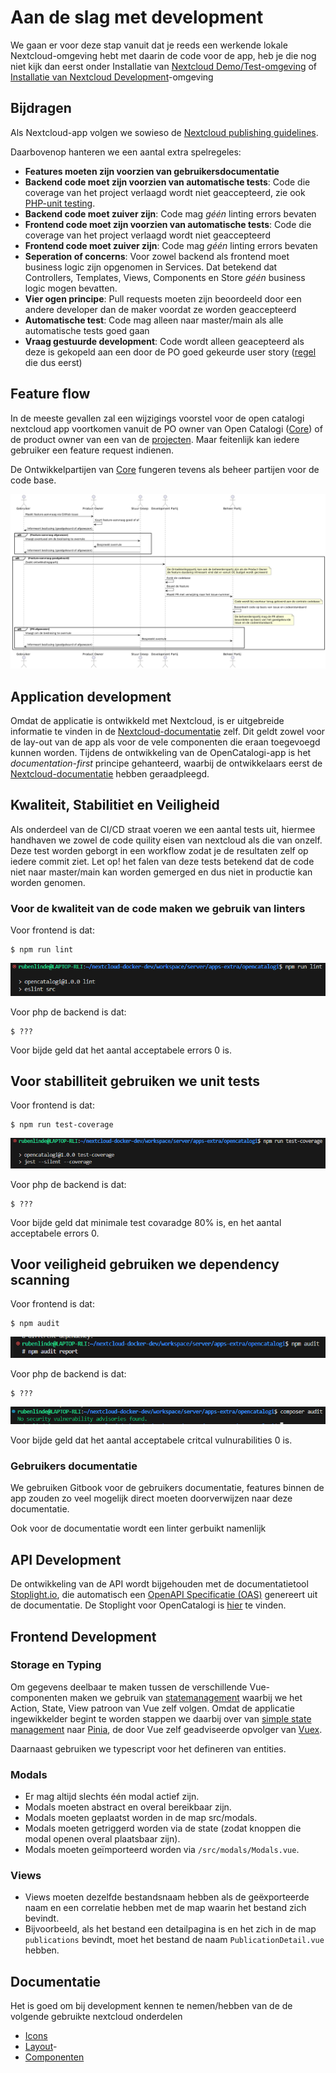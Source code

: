 # Aan de slag met development

We gaan er voor deze stap vanuit dat je reeds een werkende lokale Nextcloud-omgeving hebt met daarin de code voor de app, heb je die nog niet kijk dan eerst onder Installatie van [Nextcloud Demo/Test-omgeving](installatie-van-nextcloud-demo-test-omgeving.md) of[ Installatie van Nextcloud Development](../installatie/instructies.md)-omgeving

## Bijdragen

Als Nextcloud-app volgen we sowieso de [Nextcloud publishing guidelines](https://docs.nextcloud.com/server/19/developer\_manual/app/publishing.html#app-guidelines).

Daarbovenop hanteren we een aantal extra spelregeles:

* **Features moeten zijn voorzien van gebruikersdocumentatie**
* **Backend code moet zijn voorzien van automatische tests**: Code die coverage van het project verlaagd wordt niet geaccepteerd, zie ook [PHP-unit testing](https://docs.nextcloud.com/server/latest/developer\_manual/server/unit-testing.html).
* **Backend code moet zuiver zijn**: Code mag _géén_ linting errors bevaten
* **Frontend code moet zijn voorzien van automatische tests**: Code die coverage van het project verlaagd wordt niet geaccepteerd
* **Frontend code moet zuiver zijn**: Code mag _géén_ linting errors bevaten
* **Seperation of concerns**: Voor zowel backend als frontend moet business logic zijn opgenomen in Services. Dat betekend dat Controllers, Templates, Views, Components en Store _géén_ business logic mogen bevatten.
* **Vier ogen principe**: Pull requests moeten zijn beoordeeld door een andere developer dan de maker voordat ze worden geaccepteerd
* **Automatische test**: Code mag alleen naar master/main als alle automatische tests goed gaan
* **Vraag gestuurde development**: Code wordt alleen geacepteerd als deze is gekopeld aan een door de PO goed gekeurde user story ([regel](https://github.com/OpenCatalogi/.github/issues/new/choose) die dus eerst)

## Feature flow
In de meeste gevallen zal een wijzigings voorstel voor de open catalogi nextcloud app voortkomen vanuit de PO owner van Open Catalogi ([Core](https://documentatie.opencatalogi.nl/Docs/Projecten/)) of de product owner van een van de [projecten](https://documentatie.opencatalogi.nl/Docs/Projecten/). Maar feitenlijk kan iedere gebruiker een feature request indienen.

De Ontwikkelpartijen van [Core](https://documentatie.opencatalogi.nl/Docs/Projecten/) fungeren tevens als beheer partijen voor de code base.

![alt text](feature_flow.png)

## Application development

Omdat de applicatie is ontwikkeld met Nextcloud, is er uitgebreide informatie te vinden in de [Nextcloud-documentatie](https://docs.nextcloud.com/server/latest/developer\_manual/index.html) zelf. Dit geldt zowel voor de lay-out van de app als voor de vele componenten die eraan toegevoegd kunnen worden. Tijdens de ontwikkeling van de OpenCatalogi-app is het _documentation-first_ principe gehanteerd, waarbij de ontwikkelaars eerst de [ Nextcloud-documentatie](https://docs.nextcloud.com/server/latest/developer\_manual/index.html) hebben geraadpleegd.

## Kwaliteit, Stabilitiet en Veiligheid
Als onderdeel van de CI/CD straat voeren we een aantal tests uit, hiermee handhaven we zowel de code quility eisen van nextcloud als die van onzelf. Deze test worden geborgt in een workflow zodat je de resultaten zelf op iedere commit ziet. Let op! het falen van deze tests betekend dat de code niet naar master/main kan worden gemerged en dus niet in productie kan worden genomen. 

### Voor de kwaliteit van de code maken we gebruik van linters
Voor frontend is dat:

```cli
$ npm run lint
```

![alt text](npm_lint.png)

Voor php de backend is dat:

```cli
$ ???
```

Voor bijde geld dat het aantal acceptabele errors 0 is.

## Voor stabilliteit gebruiken we unit tests
Voor frontend is dat:

```cli
$ npm run test-coverage
```
![alt text](npm_test.png)

Voor php de backend is dat:

```cli
$ ???
```

Voor bijde geld dat minimale test covaradge 80% is, en het aantal acceptabele errors 0.


## Voor veiligheid gebruiken we dependency scanning
Voor frontend is dat:

```cli
$ npm audit
```

![alt text](npm_audit.png)

Voor php de backend is dat:

```cli
$ ???
```
![alt text](composer_audit.png)

Voor bijde geld dat het aantal acceptabele critcal vulnurabilities 0 is.


### Gebruikers documentatie

We gebruiken Gitbook voor de gebruikers documentatie, features binnen de app zouden zo veel mogelijk direct moeten doorverwijzen naar deze documentatie.

Ook voor de documentatie wordt een linter gerbuikt namenlijk 

## API Development

De ontwikkeling van de API wordt bijgehouden met de documentatietool [Stoplight.io](https://stoplight.io/), die automatisch een [OpenAPI Specificatie (OAS)](https://www.noraonline.nl/wiki/FS:Openapi-specification#:~:text=Een%20OpenAPI%20Specification%20(OAS)%20beschrijft,er%20achter%20de%20API%20schuilgaat.) genereert uit de documentatie. De Stoplight voor OpenCatalogi is [hier](https://conduction.stoplight.io/docs/open-catalogi/6yuj08rgf7w44-open-catalogi-api) te vinden.

## Frontend Development

### Storage en Typing

Om gegevens deelbaar te maken tussen de verschillende Vue-componenten maken we gebruik van [statemanagement](https://vuejs.org/guide/scaling-up/state-management) waarbij we het Action, State, View patroon van Vue zelf volgen. Omdat de applicatie ingewikkelder begint te worden stappen we daarbij over van [simple state management](https://vuejs.org/guide/scaling-up/state-management#simple-state-management-with-reactivity-api) naar [Pinia](https://pinia.vuejs.org/), de door Vue zelf geadviseerde opvolger van [Vuex](https://vuejs.org/guide/scaling-up/state-management#pinia).

Daarnaast gebruiken we typescript voor het defineren van entities.

### Modals

* Er mag altijd slechts één modal actief zijn.
* Modals moeten abstract en overal bereikbaar zijn.
* Modals moeten geplaatst worden in de map src/modals.
* Modals moeten getriggerd worden via de state (zodat knoppen die modal openen overal plaatsbaar zijn).
* Modals moeten geïmporteerd worden via `/src/modals/Modals.vue`.


### Views

* Views moeten dezelfde bestandsnaam hebben als de geëxporteerde naam en een correlatie hebben met de map waarin het bestand zich bevindt.
* Bijvoorbeeld, als het bestand een detailpagina is en het zich in de map `publications` bevindt, moet het bestand de naam `PublicationDetail.vue` hebben.

## Documentatie
Het is goed om bij development kennen te nemen/hebben van de de volgende gebruikte nextcloud onderdelen

- [Icons](https://pictogrammers.com/library/mdi/)
- [Layout](https://docs.nextcloud.com/server/latest/developer_manual/design/layout.html)-
- [Componenten](https://nextcloud-vue-components.netlify.app/)